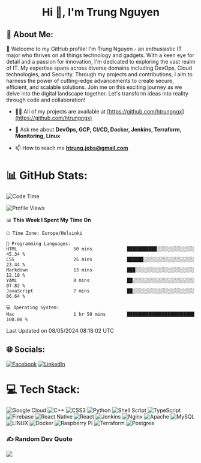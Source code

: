 <h1 align="center">Hi 👋, I'm Trung Nguyen</h1>

## 💫 About Me:
👋 Welcome to my GitHub profile! I'm Trung Nguyen - an enthusiastic IT major who thrives on all things technology and gadgets. With a keen eye for detail and a passion for innovation, I'm dedicated to exploring the vast realm of IT. My expertise spans across diverse domains including DevOps, Cloud technologies, and Security. Through my projects and contributions, I aim to harness the power of cutting-edge advancements to create secure, efficient, and scalable solutions. Join me on this exciting journey as we delve into the digital landscape together. Let's transform ideas into reality through code and collaboration!<br>


- 👨‍💻 All of my projects are available at [https://github.com/htrungngx](https://github.com/htrungngx)

- 💬 Ask me about **DevOps, GCP, CI/CD, Docker, Jenkins, Terraform, Monitoring, Linux**

- 📫 How to reach me **htrung.jobs@gmail.com**


# 📊 GitHub Stats:
<!--START_SECTION:waka-->
![Code Time](http://img.shields.io/badge/Code%20Time-1%20hr%2050%20mins-blue)

![Profile Views](http://img.shields.io/badge/Profile%20Views-0-blue)

📊 **This Week I Spent My Time On** 

```text
🕑︎ Time Zone: Europe/Helsinki

💬 Programming Languages: 
HTML                     50 mins             ███████████░░░░░░░░░░░░░░   45.34 % 
CSS                      25 mins             ██████░░░░░░░░░░░░░░░░░░░   23.44 % 
Markdown                 13 mins             ███░░░░░░░░░░░░░░░░░░░░░░   12.18 % 
YAML                     8 mins              ██░░░░░░░░░░░░░░░░░░░░░░░   07.82 % 
JavaScript               7 mins              ██░░░░░░░░░░░░░░░░░░░░░░░   06.64 % 

💻 Operating System: 
Mac                      1 hr 50 mins        █████████████████████████   100.00 % 
```


 Last Updated on 08/05/2024 08:18:02 UTC
<!--END_SECTION:waka-->


## 🌐 Socials:
[![Facebook](https://img.shields.io/badge/Facebook-%231877F2.svg?logo=Facebook&logoColor=white)](https://facebook.com/hoangtrungcva) [![LinkedIn](https://img.shields.io/badge/LinkedIn-%230077B5.svg?logo=linkedin&logoColor=white)](https://linkedin.com/in/hoangtrungcva) 

# 💻 Tech Stack:
![Google Cloud](https://img.shields.io/badge/Google%20Cloud-%234285F4.svg?style=for-the-badge&logo=google-cloud&logoColor=white) ![C++](https://img.shields.io/badge/c++-%2300599C.svg?style=for-the-badge&logo=c%2B%2B&logoColor=white) ![CSS3](https://img.shields.io/badge/css3-%231572B6.svg?style=for-the-badge&logo=css3&logoColor=white) ![Python](https://img.shields.io/badge/python-3670A0?style=for-the-badge&logo=python&logoColor=ffdd54) ![Shell Script](https://img.shields.io/badge/shell_script-%23121011.svg?style=for-the-badge&logo=gnu-bash&logoColor=white) ![TypeScript](https://img.shields.io/badge/typescript-%23007ACC.svg?style=for-the-badge&logo=typescript&logoColor=white) ![Firebase](https://img.shields.io/badge/firebase-%23039BE5.svg?style=for-the-badge&logo=firebase) ![React Native](https://img.shields.io/badge/react_native-%2320232a.svg?style=for-the-badge&logo=react&logoColor=%2361DAFB) ![React](https://img.shields.io/badge/react-%2320232a.svg?style=for-the-badge&logo=react&logoColor=%2361DAFB) ![Jenkins](https://img.shields.io/badge/jenkins-%232C5263.svg?style=for-the-badge&logo=jenkins&logoColor=white) ![Nginx](https://img.shields.io/badge/nginx-%23009639.svg?style=for-the-badge&logo=nginx&logoColor=white) ![Apache](https://img.shields.io/badge/apache-%23D42029.svg?style=for-the-badge&logo=apache&logoColor=white) ![MySQL](https://img.shields.io/badge/mysql-%2300f.svg?style=for-the-badge&logo=mysql&logoColor=white) ![LINUX](https://img.shields.io/badge/Linux-FCC624?style=for-the-badge&logo=linux&logoColor=black) ![Docker](https://img.shields.io/badge/docker-%230db7ed.svg?style=for-the-badge&logo=docker&logoColor=white) ![Raspberry Pi](https://img.shields.io/badge/-RaspberryPi-C51A4A?style=for-the-badge&logo=Raspberry-Pi) ![Terraform](https://img.shields.io/badge/terraform-%235835CC.svg?style=for-the-badge&logo=terraform&logoColor=white) ![Postgres](https://img.shields.io/badge/postgres-%23316192.svg?style=for-the-badge&logo=postgresql&logoColor=white)


### ✍️ Random Dev Quote
![](https://quotes-github-readme.vercel.app/api?type=horizontal&theme=tokyonight)


